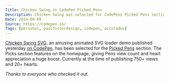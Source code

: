 ```yaml
---
Title: Chicken Swing in CodePen Picked Pens
Description: Chicken Swing was selected for CodePens Picked Pens section.
Date: 2014-09-09
Source: https://codepen.io/
Tags: [personal, paulfosterdesign, codepen, accolades]
---
```

[Chicken Swing SVG](/blog/chicken-swing-svg/), an amusing animated SVG loader demo published yesterday [on CodePen](https://codepen.io/plfstr/pen/sFCbG), has been selected for the [Picked Pens](https://codepen.io/picks/) section. The Picks section features on the homepage, giving Pens view count and heart appreciation a huge boost. Currently at the time of publishing 750+ views and 20+ hearts.

_Thanks to everyone who checked it out._ 